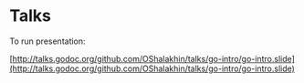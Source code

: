 # Talks

To run presentation:

[http://talks.godoc.org/github.com/OShalakhin/talks/go-intro/go-intro.slide](http://talks.godoc.org/github.com/OShalakhin/talks/go-intro/go-intro.slide)

